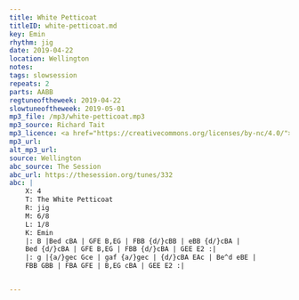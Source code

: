 ```yaml
---
title: White Petticoat
titleID: white-petticoat.md
key: Emin
rhythm: jig
date: 2019-04-22
location: Wellington
notes:
tags: slowsession
repeats: 2
parts: AABB
regtuneoftheweek: 2019-04-22
slowtuneoftheweek: 2019-05-01
mp3_file: /mp3/white-petticoat.mp3
mp3_source: Richard Tait
mp3_licence: <a href="https://creativecommons.org/licenses/by-nc/4.0/">CC-BY-NC-4.0</a>
mp3_url:
alt_mp3_url:
source: Wellington
abc_source: The Session
abc_url: https://thesession.org/tunes/332
abc: |
    X: 4
    T: The White Petticoat
    R: jig
    M: 6/8
    L: 1/8
    K: Emin
    |: B |Bed cBA | GFE B,EG | FBB {d/}cBB | eBB {d/}cBA |
    Bed {d/}cBA | GFE B,EG | FBB {d/}cBA | GEE E2 :|
    |: g |{a/}gec Gce | gaf {a/}gec | {d/}cBA EAc | Be^d eBE |
    FBB GBB | FBA GFE | B,EG cBA | GEE E2 :|


---
```

